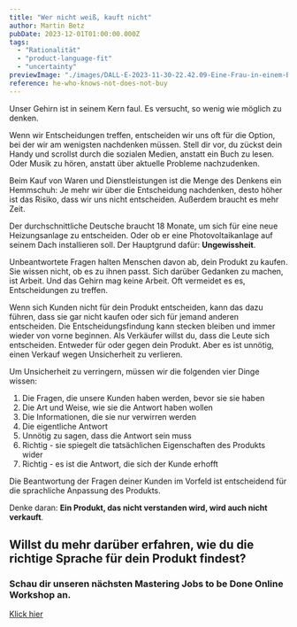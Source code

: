 ```yaml
---
title: "Wer nicht weiß, kauft nicht"
author: Martin Betz
pubDate: 2023-12-01T01:00:00.000Z
tags:
  - "Rationalität"
  - "product-language-fit"
  - "uncertainty"
previewImage: "./images/DALL·E-2023-11-30-22.42.09-Eine-Frau-in-einem-Business-Kleid-steht-in-einem-Laden-und-versucht-sich-zwischen-zwei-Produkten-zu-entscheiden.-Ihr-Gesichtsausdruck-zeigt-Verwirrun.png"
reference: he-who-knows-not-does-not-buy
---
```


Unser Gehirn ist in seinem Kern faul. Es versucht, so wenig wie möglich zu denken.

Wenn wir Entscheidungen treffen, entscheiden wir uns oft für die Option, bei der wir am wenigsten nachdenken müssen. Stell dir vor, du zückst dein Handy und scrollst durch die sozialen Medien, anstatt ein Buch zu lesen. Oder Musik zu hören, anstatt über aktuelle Probleme nachzudenken.

Beim Kauf von Waren und Dienstleistungen ist die Menge des Denkens ein Hemmschuh: Je mehr wir über die Entscheidung nachdenken, desto höher ist das Risiko, dass wir uns nicht entscheiden. Außerdem braucht es mehr Zeit.

Der durchschnittliche Deutsche braucht 18 Monate, um sich für eine neue Heizungsanlage zu entscheiden. Oder ob er eine Photovoltaikanlage auf seinem Dach installieren soll. Der Hauptgrund dafür: **Ungewissheit**.

Unbeantwortete Fragen halten Menschen davon ab, dein Produkt zu kaufen. Sie wissen nicht, ob es zu ihnen passt. Sich darüber Gedanken zu machen, ist Arbeit. Und das Gehirn mag keine Arbeit. Oft vermeidet es es, Entscheidungen zu treffen.

Wenn sich Kunden nicht für dein Produkt entscheiden, kann das dazu führen, dass sie gar nicht kaufen oder sich für jemand anderen entscheiden. Die Entscheidungsfindung kann stecken bleiben und immer wieder von vorne beginnen. Als Verkäufer willst du, dass die Leute sich entscheiden. Entweder für oder gegen dein Produkt. Aber es ist unnötig, einen Verkauf wegen Unsicherheit zu verlieren.

Um Unsicherheit zu verringern, müssen wir die folgenden vier Dinge wissen:

1. Die Fragen, die unsere Kunden haben werden, bevor sie sie haben
2. Die Art und Weise, wie sie die Antwort haben wollen
3. Die Informationen, die sie nur verwirren werden
4. Die eigentliche Antwort
5. Unnötig zu sagen, dass die Antwort sein muss
6. Richtig - sie spiegelt die tatsächlichen Eigenschaften des Produkts wider
7. Richtig - es ist die Antwort, die sich der Kunde erhofft

Die Beantwortung der Fragen deiner Kunden im Vorfeld ist entscheidend für die sprachliche Anpassung des Produkts.

Denke daran: **Ein Produkt, das nicht verstanden wird, wird auch nicht verkauft**.

## Willst du mehr darüber erfahren, wie du die richtige Sprache für dein Produkt findest?

### Schau dir unseren nächsten Mastering Jobs to be Done Online Workshop an.

[Klick hier](/leistungen/mastering-jobs-to-be-done-online-workshop/)

